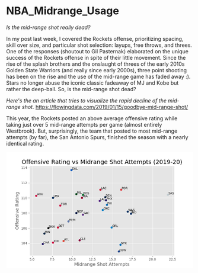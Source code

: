 # NBA_Midrange_Usage
*Is the mid-range shot really dead?* 

In my post last week, I covered the Rockets offense, prioritizing spacing, skill over size, and particular shot selection: layups, free throws, and threes. One of the responses (shoutout to Gil Pasternak) elaborated on the unique success of the Rockets offense in spite of their little movement. Since the rise of the splash brothers and the onslaught of threes of the early 2010s Golden State Warriors (and really since early 2000s), three point shooting has been on the rise and the use of the mid-range game has faded away :). Stars no longer abuse the iconic classic fadeaway of MJ and Kobe but rather the deep-ball. So, is the mid-range shot dead?

*Here's the an article that tries to visualize the rapid decline of the mid-range shot.*
https://flowingdata.com/2019/01/15/goodbye-mid-range-shot/

This year, the Rockets posted an above average offensive rating while taking just over 5 mid-range attempts per game (almost entirely Westbrook). But, surprisingly, the team that posted to most mid-range attempts (by far), the San Antonio Spurs, finished the season with a nearly identical rating.

![Figure 1](figures/nba_orat_vs_midrange.png)
